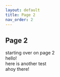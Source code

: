 ```yaml
---
layout: default
title: Page 2
nav_order: 2
---
```


## Page 2
starting over on page 2  
hello!  
here is another test  
ahoy there!